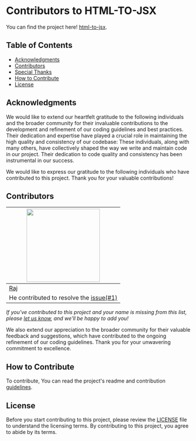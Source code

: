 # Contributors to HTML-TO-JSX

You can find the project here! [html-to-jsx](https://pythonpioneer.github.io/html-to-jsx/).


## Table of Contents

- [Acknowledgments](#acknowledgments)
- [Contributors](#contributors)
- [Special Thanks](#special-thanks)
- [How to Contribute](#how-to-contribute)
- [License](#license)


## Acknowledgments

We would like to extend our heartfelt gratitude to the following individuals and the broader community for their invaluable contributions to the development and refinement of our coding guidelines and best practices. Their dedication and expertise have played a crucial role in maintaining the high quality and consistency of our codebase:
These individuals, along with many others, have collectively shaped the way we write and maintain code in our project. Their dedication to code quality and consistency has been instrumental in our success.

We would like to express our gratitude to the following individuals who have contributed to this project. Thank you for your valuable contributions!


## Contributors

| <img src="https://avatars.githubusercontent.com/u/87857226?v=4" width="200" height="200"> |
|---|
| [Raj](https://github.com/Axxi3) | 
| He contributed to resolve the [issue(#1)](https://github.com/pythonpioneer/html-to-jsx/issues/1)   | 

*If you've contributed to this project and your name is missing from this list, please [let us know](mailto:kumarhritiksinha@gmail.com), and we'll be happy to add you!*

We also extend our appreciation to the broader community for their valuable feedback and suggestions, which have contributed to the ongoing refinement of our coding guidelines.
Thank you for your unwavering commitment to excellence.


## How to Contribute

To contribute, You can read the project's readme and contribution [guidelines](https://github.com/pythonpioneer/pythonpioneer/blob/main/guidelines/CONTRIBUTING.md).


## License

Before you start contributing to this project, please review the [LICENSE](https://github.com/pythonpioneer/html-to-jsx/blob/jsx-converter/LICENSE) file to understand the licensing terms. By contributing to this project, you agree to abide by its terms.
